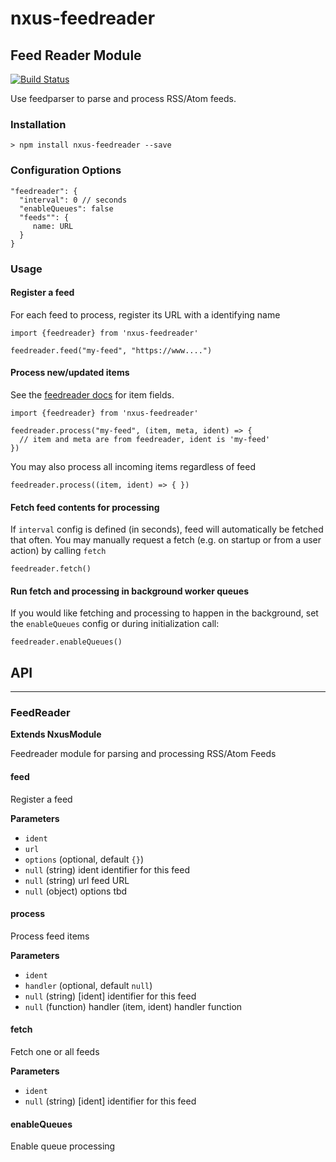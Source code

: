 # nxus-feedreader

<!-- Generated by documentation.js. Update this documentation by updating the source code. -->

### 

## Feed Reader Module

[![Build Status](https://travis-ci.org/nxus/feedreader.svg?branch=master)](https://travis-ci.org/nxus/feedreader)

Use feedparser to parse and process RSS/Atom feeds.

### Installation

    > npm install nxus-feedreader --save

### Configuration Options

    "feedreader": {
      "interval": 0 // seconds
      "enableQueues": false
      "feeds"": {
         name: URL
      }
    }

### Usage

#### Register a feed

For each feed to process, register its URL with a identifying name

    import {feedreader} from 'nxus-feedreader'

    feedreader.feed("my-feed", "https://www....")

#### Process new/updated items

See the [feedreader docs](https://github.com/danmactough/node-feedparser#list-of-article-properties) for item fields.

    import {feedreader} from 'nxus-feedreader'

    feedreader.process("my-feed", (item, meta, ident) => {
      // item and meta are from feedreader, ident is 'my-feed'   
    })

You may also process all incoming items regardless of feed

    feedreader.process((item, ident) => { })

#### Fetch feed contents for processing

If `interval` config is defined (in seconds), feed will automatically be fetched that often. You may manually
request a fetch (e.g. on startup or from a user action) by calling `fetch`

    feedreader.fetch()

#### Run fetch and processing in background worker queues

If you would like fetching and processing to happen in the background, set the `enableQueues` config or
during initialization call:

    feedreader.enableQueues()

## API

* * *

### FeedReader

**Extends NxusModule**

Feedreader module for parsing and processing RSS/Atom Feeds

#### feed

Register a feed

**Parameters**

-   `ident`  
-   `url`  
-   `options`   (optional, default `{}`)
-   `null`  (string) ident identifier for this feed
-   `null`  (string) url feed URL
-   `null`  (object) options tbd

#### process

Process feed items

**Parameters**

-   `ident`  
-   `handler`   (optional, default `null`)
-   `null`  (string) [ident] identifier for this feed
-   `null`  (function) handler (item, ident) handler function

#### fetch

Fetch one or all feeds

**Parameters**

-   `ident`  
-   `null`  (string) [ident] identifier for this feed

#### enableQueues

Enable queue processing
